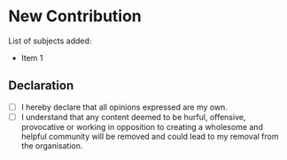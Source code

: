# New Contribution

List of subjects added:

- Item 1

## Declaration

- [ ] I hereby declare that all opinions expressed are my own.
- [ ] I understand that any content deemed to be hurful, offensive, provocative or working in opposition to creating a wholesome and helpful community will be removed and could lead to my removal from the organisation.
